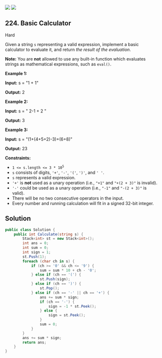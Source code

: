 [![](https://img.shields.io/github/stars/LeetCode-Top-Interview-150/LeetCode-Top-Interview-150?label=Stars&style=flat-square)](https://github.com/LeetCode-Top-Interview-150/LeetCode-Top-Interview-150)
[![](https://img.shields.io/github/forks/LeetCode-Top-Interview-150/LeetCode-Top-Interview-150?label=Fork%20me%20on%20GitHub%20&style=flat-square)](https://github.com/LeetCode-Top-Interview-150/LeetCode-Top-Interview-150/fork)

## 224\. Basic Calculator

Hard

Given a string `s` representing a valid expression, implement a basic calculator to evaluate it, and return _the result of the evaluation_.

**Note:** You are **not** allowed to use any built-in function which evaluates strings as mathematical expressions, such as `eval()`.

**Example 1:**

**Input:** s = "1 + 1"

**Output:** 2 

**Example 2:**

**Input:** s = " 2-1 + 2 "

**Output:** 3 

**Example 3:**

**Input:** s = "(1+(4+5+2)-3)+(6+8)"

**Output:** 23 

**Constraints:**

*   <code>1 <= s.length <= 3 * 10<sup>5</sup></code>
*   `s` consists of digits, `'+'`, `'-'`, `'('`, `')'`, and `' '`.
*   `s` represents a valid expression.
*   `'+'` is **not** used as a unary operation (i.e., `"+1"` and `"+(2 + 3)"` is invalid).
*   `'-'` could be used as a unary operation (i.e., `"-1"` and `"-(2 + 3)"` is valid).
*   There will be no two consecutive operators in the input.
*   Every number and running calculation will fit in a signed 32-bit integer.

## Solution

```csharp
public class Solution {
    public int Calculate(string s) {
        Stack<int> st = new Stack<int>();
        int ans = 0;
        int sum = 0;
        int sign = 1;
        st.Push(1);
        foreach (char ch in s) {
            if (ch >= '0' && ch <= '9') {
                sum = sum * 10 + ch - '0';
            } else if (ch == '(') {
                st.Push(sign);
            } else if (ch == ')') {
                st.Pop();
            } else if (ch == '-' || ch == '+') {
                ans += sum * sign;
                if (ch == '-') {
                    sign = -1 * st.Peek();
                } else {
                    sign = st.Peek();
                }
                sum = 0;
            }
        }
        ans += sum * sign;
        return ans;
    }
}
```
